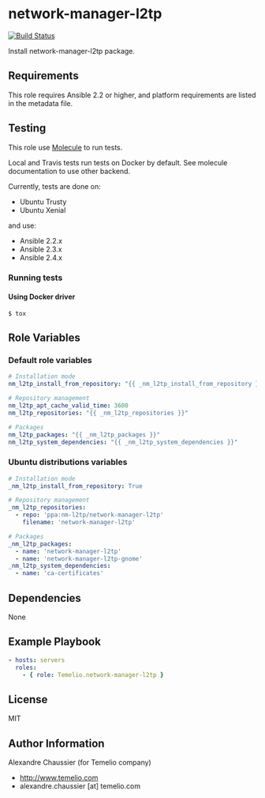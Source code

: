 # network-manager-l2tp

[![Build Status](https://travis-ci.org/Temelio/ansible-role-network-manager-l2tp.svg?branch=master)](https://travis-ci.org/Temelio/ansible-role-network-manager-l2tp)

Install network-manager-l2tp package.

## Requirements

This role requires Ansible 2.2 or higher,
and platform requirements are listed in the metadata file.

## Testing

This role use [Molecule](https://github.com/metacloud/molecule/) to run tests.

Local and Travis tests run tests on Docker by default.
See molecule documentation to use other backend.

Currently, tests are done on:
- Ubuntu Trusty
- Ubuntu Xenial

and use:
- Ansible 2.2.x
- Ansible 2.3.x
- Ansible 2.4.x

### Running tests

#### Using Docker driver

```
$ tox
```

## Role Variables

### Default role variables

``` yaml
# Installation mode
nm_l2tp_install_from_repository: "{{ _nm_l2tp_install_from_repository }}"

# Repository management
nm_l2tp_apt_cache_valid_time: 3600
nm_l2tp_repositories: "{{ _nm_l2tp_repositories }}"

# Packages
nm_l2tp_packages: "{{ _nm_l2tp_packages }}"
nm_l2tp_system_dependencies: "{{ _nm_l2tp_system_dependencies }}"
```

### Ubuntu distributions variables

``` yaml
# Installation mode
_nm_l2tp_install_from_repository: True

# Repository management
_nm_l2tp_repositories:
  - repo: 'ppa:nm-l2tp/network-manager-l2tp'
    filename: 'network-manager-l2tp'

# Packages
_nm_l2tp_packages:
  - name: 'network-manager-l2tp'
  - name: 'network-manager-l2tp-gnome'
_nm_l2tp_system_dependencies:
  - name: 'ca-certificates'
```

## Dependencies

None

## Example Playbook

``` yaml
- hosts: servers
  roles:
    - { role: Temelio.network-manager-l2tp }
```

## License

MIT

## Author Information

Alexandre Chaussier (for Temelio company)
- http://www.temelio.com
- alexandre.chaussier [at] temelio.com
